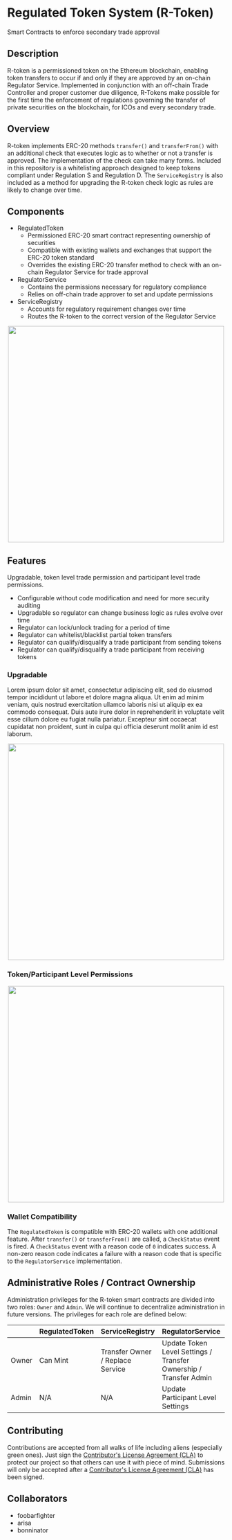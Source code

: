 # Regulated Token System (R-Token)

Smart Contracts to enforce secondary trade approval

## Description

R-token is a permissioned token on the Ethereum blockchain, enabling token transfers to occur if and only if they are approved by an on-chain Regulator Service. Implemented in conjunction with an off-chain Trade Controller and proper customer due diligence, R-Tokens make possible for the first time the enforcement of regulations governing the transfer of private securities on the blockchain, for ICOs and every secondary trade.

## Overview

R-token implements ERC-20 methods `transfer()` and `transferFrom()` with an additional check that executes logic as to
whether or not a transfer is approved.  The implementation of the check can take many forms. Included in this repository
is a whitelisting approach designed to keep tokens compliant under Regulation S and Regulation D.  The `ServiceRegistry`
is also included as a method for upgrading the R-token check logic as rules are likely to change over time.

## Components

* RegulatedToken
  * Permissioned ERC-20 smart contract representing ownership of securities 
  * Compatible with existing wallets and exchanges that support the ERC-20 token standard
  * Overrides the existing ERC-20 transfer method to check with an on-chain Regulator Service for trade approval
* RegulatorService
  * Contains the permissions necessary for regulatory compliance 
  * Relies on off-chain trade approver to set and update permissions
* ServiceRegistry
  * Accounts for regulatory requirement changes over time 
  * Routes the R-token to the correct version of the Regulator Service


<p align="center">
  <img src="https://github.com/tatslabs/r-token/raw/bob/readme/docs/images/component_diagram.png" width="500">
</p>

## Features

Upgradable, token level trade permission and participant level trade permissions.

* Configurable without code modification and need for more security auditing
* Upgradable so regulator can change business logic as rules evolve over time
* Regulator can lock/unlock trading for a period of time
* Regulator can whitelist/blacklist partial token transfers
* Regulator can qualify/disqualify a trade participant from sending tokens
* Regulator can qualify/disqualify a trade participant from receiving tokens

### Upgradable

Lorem ipsum dolor sit amet, consectetur adipiscing elit, sed do eiusmod tempor incididunt ut labore et dolore magna aliqua. Ut enim ad minim veniam, quis nostrud exercitation ullamco laboris nisi ut aliquip ex ea commodo consequat. Duis aute irure dolor in reprehenderit in voluptate velit esse cillum dolore eu fugiat nulla pariatur. Excepteur sint occaecat cupidatat non proident, sunt in culpa qui officia deserunt mollit anim id est laborum.

<p align="center">
  <img src="https://github.com/tatslabs/r-token/raw/bob/readme/docs/images/upgradability.png" width="500">
</p>

### Token/Participant Level Permissions

<p align="center">
  <img src="https://github.com/tatslabs/r-token/raw/bob/readme/docs/images/permissions.png" width="500">
</p>


### Wallet Compatibility

The `RegulatedToken` is compatible with ERC-20 wallets with one additional feature.  After `transfer()` or `transferFrom()` are called, a `CheckStatus` event is fired.  A `CheckStatus` event with a reason code of `0` indicates success.  A non-zero reason code indicates a failure with a reason code that is specific to the `RegulatorService` implementation.


## Administrative Roles / Contract Ownership

Administration privileges for the R-token smart contracts are divided into two roles: `Owner` and `Admin`.  We will continue to decentralize administration in future versions.  The privileges for each role are defined below:

|            | RegulatedToken  | ServiceRegistry                  | RegulatorService                                                  |
|:-----------|:--------------- |:-------------------------------- |:----------------------------------------------------------------- |
| Owner      | Can Mint        | Transfer Owner / Replace Service | Update Token Level Settings / Transfer Ownership / Transfer Admin |
| Admin      | N/A             | N/A                              | Update Participant Level Settings                                 |


## Contributing

Contributions are accepted from all walks of life including aliens (especially green ones).  Just sign the [Contributor's License Agreement (CLA)](https://cla.github.com/agreement) to protect our project so that others can use it with piece of mind.  Submissions will only be accepted after a [Contributor's License Agreement (CLA)](https://cla.github.com/agreement) has been signed.

## Collaborators

* foobarfighter
* arisa
* bonninator


